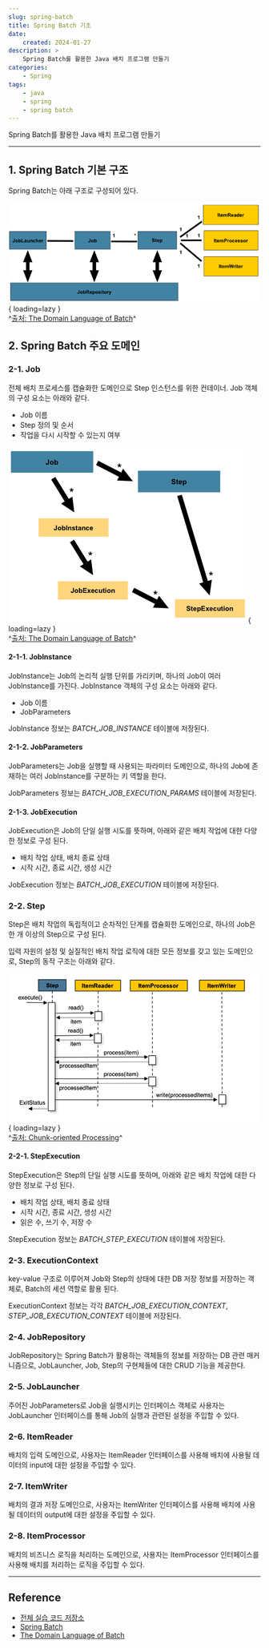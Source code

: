 ```yaml
---
slug: spring-batch
title: Spring Batch 기초
date:
    created: 2024-01-27
description: >
    Spring Batch를 활용한 Java 배치 프로그램 만들기
categories:
    - Spring
tags:
    - java
    - spring
    - spring batch
---
```


Spring Batch를 활용한 Java 배치 프로그램 만들기  

<!-- more -->

---

## 1. Spring Batch 기본 구조

Spring Batch는 아래 구조로 구성되어 있다.  

![Batch Stereotypes](./img/spring-batch-reference-model.png){ loading=lazy }  
^[출처: The Domain Language of Batch](https://docs.spring.io/spring-batch/reference/domain.html)^

## 2. Spring Batch 주요 도메인

### 2-1. Job

전체 배치 프로세스를 캡슐화한 도메인으로 Step 인스턴스를 위한 컨테이너. Job 객체의 구성 요소는 아래와 같다.  

- Job 이름
- Step 정의 및 순서
- 작업을 다시 시작할 수 있는지 여부

![Job Hierarchy With Steps](./img/spring-batch-jobHeirarchyWithSteps.png){ loading=lazy }  
^[출처: The Domain Language of Batch](https://docs.spring.io/spring-batch/reference/domain.html#step)^

#### 2-1-1. JobInstance

JobInstance는 Job의 논리적 실행 단위를 가리키며, 하나의 Job이 여러 JobInstance를 가진다. JobInstance 객체의 구성 요소는 아래와 같다.  

- Job 이름
- JobParameters

JobInstance 정보는 *BATCH_JOB_INSTANCE* 테이블에 저장된다.  

#### 2-1-2. JobParameters

JobParameters는 Job을 실행할 때 사용되는 파라미터 도메인으로, 하나의 Job에 존재하는 여러 JobInstance를 구분하는 키 역할을 한다.  

JobParameters 정보는 *BATCH_JOB_EXECUTION_PARAMS* 테이블에 저장된다.  

#### 2-1-3. JobExecution

JobExecution은 Job의 단일 실행 시도를 뜻하며, 아래와 같은 배치 작업에 대한 다양한 정보로 구성 된다.  

- 배치 작업 상태, 배치 종료 상태
- 시작 시간, 종료 시간, 생성 시간

JobExecution 정보는 *BATCH_JOB_EXECUTION* 테이블에 저장된다.  

### 2-2. Step

Step은 배치 작업의 독립적이고 순차적인 단계를 캡슐화한 도메인으로, 하나의 Job은 한 개 이상의 Step으로 구성 된다.  

입력 자원의 설정 및 실질적인 배치 작업 로직에 대한 모든 정보를 갖고 있는 도메인으로, Step의 동작 구조는 아래와 같다.  

![Chunk-oriented Processing](./img/spring-batch-chunk-oriented-processing-with-item-processor.png){ loading=lazy }  
^[출처: Chunk-oriented Processing](https://docs.spring.io/spring-batch/reference/step/chunk-oriented-processing.html)^

#### 2-2-1. StepExecution

StepExecution은 Step의 단일 실행 시도를 뜻하며, 아래와 같은 배치 작업에 대한 다양한 정보로 구성 된다.  

- 배치 작업 상태, 배치 종료 상태
- 시작 시간, 종료 시간, 생성 시간
- 읽은 수, 쓰기 수, 저장 수

StepExecution 정보는 *BATCH_STEP_EXECUTION* 테이블에 저장된다.  

### 2-3. ExecutionContext

key-value 구조로 이루어져 Job와 Step의 상태에 대한 DB 저장 정보를 저장하는 객체로, Batch의 세션 역할로 활용 된다.  

ExecutionContext 정보는 각각 *BATCH_JOB_EXECUTION_CONTEXT*, *STEP_JOB_EXECUTION_CONTEXT* 테이블에 저장된다.  

### 2-4. JobRepository

JobRepository는 Spring Batch가 활용하는 객체들의 정보를 저장하는 DB 관련 매커니즘으로, JobLauncher, Job, Step의 구현체들에 대한 CRUD 기능을 제공한다.  

### 2-5. JobLauncher

주어진 JobParameters로 Job을 실행시키는 인터페이스 객체로 사용자는 JobLauncher 인터페이스를 통해 Job의 실행과 관련된 설정을 주입할 수 있다.  

### 2-6. ItemReader

배치의 입력 도메인으로, 사용자는 ItemReader 인터페이스를 사용해 배치에 사용될 데이터의 input에 대한 설정을 주입할 수 있다.  

### 2-7. ItemWriter

배치의 결과 저장 도메인으로, 사용자는 ItemWriter 인터페이스를 사용해 배치에 사용될 데이터의 output에 대한 설정을 주입할 수 있다.  

### 2-8. ItemProcessor

배치의 비즈니스 로직을 처리하는 도메인으로, 사용자는 ItemProcessor 인터페이스를 사용해 배치를 처리하는 로직을 주입할 수 있다.  

---
## Reference
- [전체 실습 코드 저장소](https://github.com/djccnt15/study_spring_batch)
- [Spring Batch](https://spring.io/projects/spring-batch)
- [The Domain Language of Batch](https://docs.spring.io/spring-batch/reference/)
